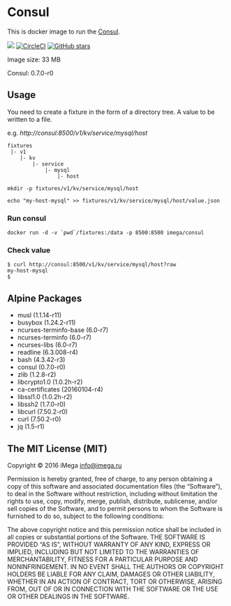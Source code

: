 # Consul

This is docker image to run the [Consul](https://www.consul.io/).

[![](https://images.microbadger.com/badges/image/imega/consul.svg)](http://microbadger.com/images/imega/consul "Get your own image badge on microbadger.com") [![CircleCI](https://circleci.com/gh/imega-docker/consul.svg?style=svg)](https://circleci.com/gh/imega-docker/consul) [![GitHub stars](https://img.shields.io/github/stars/badges/shields.svg?style=social&label=Star&maxAge=2592000)](https://github.com/imega-docker/consul)

Image size: 33 MB

Consul: 0.7.0-r0

## Usage

You need to create a fixture in the form of a directory tree. A value to be written to a file.

e.g. _http://consul:8500/v1/kv/service/mysql/host_

```
fixtures
 |- v1
    |- kv
        |- service
            |- mysql
                |- host
```

`mkdir -p fixtures/v1/kv/service/mysql/host`

`echo "my-host-mysql" >> fixtures/v1/kv/service/mysql/host/value.json`

### Run consul

```
docker run -d -v `pwd`/fixtures:/data -p 8500:8500 imega/consul
```

### Check value

```
$ curl http://consul:8500/v1/kv/service/mysql/host?raw
my-host-mysql
$
```

## Alpine Packages

-   musl (1.1.14-r11)
-   busybox (1.24.2-r11)
-   ncurses-terminfo-base (6.0-r7)
-   ncurses-terminfo (6.0-r7)
-   ncurses-libs (6.0-r7)
-   readline (6.3.008-r4)
-   bash (4.3.42-r3)
-   consul (0.7.0-r0)
-   zlib (1.2.8-r2)
-   libcrypto1.0 (1.0.2h-r2)
-   ca-certificates (20160104-r4)
-   libssl1.0 (1.0.2h-r2)
-   libssh2 (1.7.0-r0)
-   libcurl (7.50.2-r0)
-   curl (7.50.2-r0)
-   jq (1.5-r1)

## The MIT License (MIT)

Copyright © 2016 iMega <info@imega.ru>

Permission is hereby granted, free of charge, to any person obtaining a copy of this software and associated documentation files (the “Software”), to deal in the Software without restriction, including without limitation the rights to use, copy, modify, merge, publish, distribute, sublicense, and/or sell copies of the Software, and to permit persons to whom the Software is furnished to do so, subject to the following conditions:

The above copyright notice and this permission notice shall be included in all copies or substantial portions of the Software.
THE SOFTWARE IS PROVIDED “AS IS”, WITHOUT WARRANTY OF ANY KIND, EXPRESS OR IMPLIED, INCLUDING BUT NOT LIMITED TO THE WARRANTIES OF MERCHANTABILITY, FITNESS FOR A PARTICULAR PURPOSE AND NONINFRINGEMENT. IN NO EVENT SHALL THE AUTHORS OR COPYRIGHT HOLDERS BE LIABLE FOR ANY CLAIM, DAMAGES OR OTHER LIABILITY, WHETHER IN AN ACTION OF CONTRACT, TORT OR OTHERWISE, ARISING FROM, OUT OF OR IN CONNECTION WITH THE SOFTWARE OR THE USE OR OTHER DEALINGS IN THE SOFTWARE.
